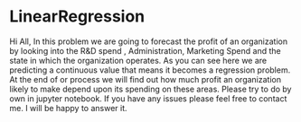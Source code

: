 # LinearRegression
Hi All,  In this problem we are going to forecast the profit of an organization by looking into the R&amp;D spend , Administration, Marketing Spend and the state in which the organization operates. As you can see here we are predicting a continuous value that means it becomes a regression problem.  At the end of or process we will find out how much profit an organization likely to make depend upon its spending on these areas.  Please try to do by own in jupyter notebook. If you have any issues please feel free to contact me. I will be happy to answer it.
